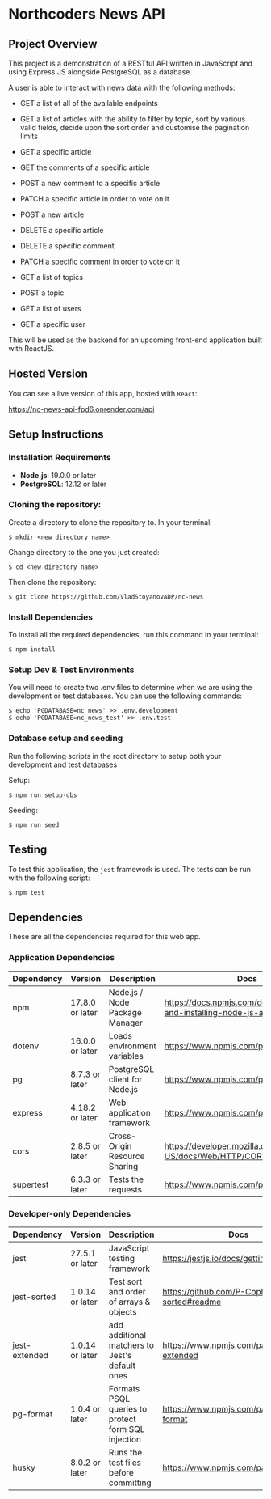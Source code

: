 # Northcoders News API

## Project Overview

This project is a demonstration of a RESTful API written in JavaScript and using Express JS alongside PostgreSQL as a database.

A user is able to interact with news data with the following methods:

* GET a list of all of the available endpoints

* GET a list of articles with the ability to filter by topic, sort by various valid fields, decide upon the sort order and customise the pagination limits
* GET a specific article
* GET the comments of a specific article
* POST a new comment to a specific article
* PATCH a specific article in order to vote on it
* POST a new article
* DELETE a specific article

* DELETE a specific comment
* PATCH a specific comment in order to vote on it

* GET a list of topics
* POST a topic

* GET a list of users
* GET a specific user

This will be used as the backend for an upcoming front-end application built with ReactJS.

## Hosted Version

You can see a live version of this app, hosted with `React`:

https://nc-news-api-fpd6.onrender.com/api

## Setup Instructions

### Installation Requirements

-   **Node.js**: 19.0.0 or later
-   **PostgreSQL**: 12.12 or later

### Cloning the repository:

Create a directory to clone the repository to. In your terminal:

```
$ mkdir <new directory name>
```

Change directory to the one you just created:

```
$ cd <new directory name>
```

Then clone the repository:

```
$ git clone https://github.com/VladStoyanovADP/nc-news
```

### Install Dependencies

To install all the required dependencies, run this command in your terminal:

```
$ npm install
```

### Setup Dev & Test Environments

You will need to create two .env files to determine when we are using the development or test databases. You can use the following commands:

```
$ echo 'PGDATABASE=nc_news' >> .env.development
$ echo 'PGDATABASE=nc_news_test' >> .env.test
```

### Database setup and seeding

Run the following scripts in the root directory to setup both your development and test databases

Setup:

```
$ npm run setup-dbs
```

Seeding:

```
$ npm run seed
```

## Testing

To test this application, the `jest` framework is used. The tests can be run with the following script:

```
$ npm test
```

## Dependencies

These are all the dependencies required for this web app.

### Application Dependencies

| Dependency | Version         | Description                        | Docs                                                              |
| ---------- | --------------- | ---------------------------------- | ----------------------------------------------------------------- |
| npm        | 17.8.0 or later | Node.js / Node Package Manager     | https://docs.npmjs.com/downloading-and-installing-node-js-and-npm |
| dotenv     | 16.0.0 or later | Loads environment variables        | https://www.npmjs.com/package/dotenv                              |
| pg         | 8.7.3  or later | PostgreSQL client for Node.js      | https://www.npmjs.com/package/pg                                  |
| express    | 4.18.2 or later | Web application framework          | https://www.npmjs.com/package/express                             |
| cors       | 2.8.5  or later | Cross-Origin Resource Sharing      | https://developer.mozilla.org/en-US/docs/Web/HTTP/CORS            |
| supertest  | 6.3.3  or later | Tests the requests                 | https://www.npmjs.com/package/supertest                           |

### Developer-only Dependencies

| Dependency    | Version          | Description                                        | Docs                                           |
| ------------- | ---------------- | -------------------------------------------------- | ---------------------------------------------- |
| jest          | 27.5.1 or later  | JavaScript testing framework                       | https://jestjs.io/docs/getting-started         |
| jest-sorted   | 1.0.14 or later  | Test sort and order of arrays & objects            | https://github.com/P-Copley/jest-sorted#readme |
| jest-extended | 1.0.14 or later  | add additional matchers to Jest's default ones     | https://www.npmjs.com/package/jest-extended    |
| pg-format     | 1.0.4  or later  | Formats PSQL queries to protect form SQL injection | https://www.npmjs.com/package/pg-format        |
| husky         | 8.0.2  or later  | Runs the test files before committing              | https://www.npmjs.com/package/husky            |


